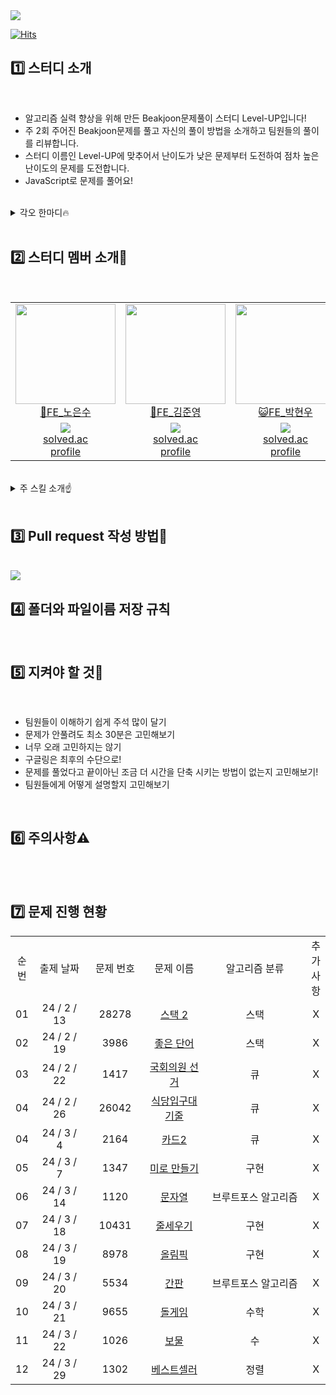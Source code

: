 <img src="https://capsule-render.vercel.app/api?type=waving&color=gradient&height=240&section=header&text=🖥️알고리즘%20스터디%20Level-UP🆙&fontSize=50&fontAlignY=40" />


[![Hits](https://hits.seeyoufarm.com/api/count/incr/badge.svg?url=https%3A%2F%2Fgithub.com%2Fwhai2%2FlevelUp&count_bg=%237E00FF&title_bg=%238D63F5&icon=uplabs.svg&icon_color=%23FFF500&title=%EB%B0%A9%EB%AC%B8%EC%9E%90%EC%88%98&edge_flat=false)](https://hits.seeyoufarm.com)

## 1️⃣ 스터디 소개

<br/>

- 알고리즘 실력 향상을 위해 만든 Beakjoon문제풀이 스터디 Level-UP입니다!
- 주 2회 주어진 Beakjoon문제를 풀고 자신의 풀이 방법을 소개하고 팀원들의 풀이를 리뷰합니다.
- 스터디 이름인 Level-UP에 맞추어서 난이도가 낮은 문제부터 도전하여 점차 높은 난이도의 문제를 도전합니다.
- JavaScript로 문제를 풀어요!

<br/>
<details>
  <summary>각오 한마디🔥</summary>

- 노은수 : 도전적이고 창의적인 문제 해결 능력을 보여주세요.
- 김준영 : 부트캠프 끝나자마자 취뽀 가즈아~
- 박현우 : 쉬운 문제부터 차례대로 들어와!
- 안연아 : 부트캠프 끝나면 골드 1 파이팅 ! 🙌
- 류광현 : 부트캠프전까지 골드 가즈아~

</details>

<br/>

## 2️⃣ 스터디 멤버 소개👀

<br/>

<table>
  <tr>
    <td height="160px" align="center"><a href="https://github.com/whai2"><img src="https://avatars.githubusercontent.com/u/98308702?v=4" width="160px"/><br/>🐶FE_노은수</a></td> 
    <td height="160px" align="center"><a href="https://github.com/yohan11"><img src="https://avatars.githubusercontent.com/u/40304565?v=4" width="160px"/><br/>🐸FE_김준영</a></td> 
    <td height="160px" align="center"><a href="https://github.com/juniorcoma"><img src="https://avatars.githubusercontent.com/u/143431179?v=4" width="160px"/><br/>😺FE_박현우</a></td> 
    <td height="160px" align="center"><a href="https://github.com/yeona813"><img src="https://avatars.githubusercontent.com/u/129318957?v=4" width="160px"/><br/>🐣FE_안연아</a></td> 
    <td height="160px" align="center"><a href="https://github.com/RyuGwangHyeon"><img src="https://avatars.githubusercontent.com/u/155417957?v=4" width="160px"/><br/>🦄FE_류광현</a></td> 
  </tr>
  <tr>
    <td align="center"><a href="https://solved.ac/whai2125"><img src="http://mazassumnida.wtf/api/mini/generate_badge?boj=whai2125"/><br/>solved.ac<br/>profile</a></td>
    <td align="center"><a href="https://solved.ac/yipco77"><img src="http://mazassumnida.wtf/api/mini/generate_badge?boj=yipco77"/><br/>solved.ac<br/>profile</a></td>
    <td align="center"><a href="https://solved.ac/pq1000"><img src="http://mazassumnida.wtf/api/mini/generate_badge?boj=pq1000"/><br/>solved.ac<br/>profile</a></td>
    <td align="center"><a href="https://solved.ac/aya813"><img src="http://mazassumnida.wtf/api/mini/generate_badge?boj=aya813"/><br/>solved.ac<br/>profile</a></td>
    <td align="center"><a href="https://solved.ac/"><img src="http://mazassumnida.wtf/api/mini/generate_badge?boj="/><br/>solved.ac<br/>profile</a></td>
  </tr>

</table>
<br/>

<details>
  <summary>주 스킬 소개☝️</summary>
<br/>
 
- <b>노은수  </b> <br/>
  <img src="https://img.shields.io/badge/html5-050505?style=flat&logo=html5&logoColor=E34F26"/>
  <img src="https://img.shields.io/badge/css3-050505?style=flat&logo=css3&logoColor=1572B6"/>
  <img src="https://img.shields.io/badge/javascript-050505?style=flat&logo=javascript&logoColor=F7DF1E"/>
  <img src="https://img.shields.io/badge/react-050505?style=flat&logo=react&logoColor=61DAFB"/>
- <b>김준영  </b> <br/>
  <img src="https://img.shields.io/badge/html5-050505?style=flat&logo=html5&logoColor=E34F26"/>
  <img src="https://img.shields.io/badge/css3-050505?style=flat&logo=css3&logoColor=1572B6"/>
  <img src="https://img.shields.io/badge/javascript-050505?style=flat&logo=javascript&logoColor=F7DF1E"/>
  <img src="https://img.shields.io/badge/react-050505?style=flat&logo=react&logoColor=61DAFB"/>
- <b>박현우  </b> <br/>
  <img src="https://img.shields.io/badge/html5-050505?style=flat&logo=html5&logoColor=E34F26"/>
  <img src="https://img.shields.io/badge/css3-050505?style=flat&logo=css3&logoColor=1572B6"/>
  <img src="https://img.shields.io/badge/javascript-050505?style=flat&logo=javascript&logoColor=F7DF1E"/>
  <img src="https://img.shields.io/badge/react-050505?style=flat&logo=react&logoColor=61DAFB"/>
- <b>안연아  </b> <br/>
  <img src="https://img.shields.io/badge/html5-050505?style=flat&logo=html5&logoColor=E34F26"/>
  <img src="https://img.shields.io/badge/css3-050505?style=flat&logo=css3&logoColor=1572B6"/>
  <img src="https://img.shields.io/badge/javascript-050505?style=flat&logo=javascript&logoColor=F7DF1E"/>
  <img src="https://img.shields.io/badge/react-050505?style=flat&logo=react&logoColor=61DAFB"/>
- <b>류광현  </b> <br/>
  <img src="https://img.shields.io/badge/html5-050505?style=flat&logo=html5&logoColor=E34F26"/>
  <img src="https://img.shields.io/badge/css3-050505?style=flat&logo=css3&logoColor=1572B6"/>
  <img src="https://img.shields.io/badge/javascript-050505?style=flat&logo=javascript&logoColor=F7DF1E"/>
  <img src="https://img.shields.io/badge/react-050505?style=flat&logo=react&logoColor=61DAFB"/>

</details>

<br/>

## 3️⃣ Pull request 작성 방법📖

<br/>

<img src="https://cdn.discordapp.com/attachments/1202183308889559080/1207156119089319956/2024-02-14_11.46.51.png?ex=65de9ebe&is=65cc29be&hm=ac77d0b8274e06cafbb6ff8da2e4d4dcb04b617e2f39a5a3e4f41e412646a885&"/>

<br/>

## 4️⃣ 폴더와 파일이름 저장 규칙

<br/>

## 5️⃣ 지켜야 할 것🤙

<br/>

- 팀원들이 이해하기 쉽게 주석 많이 달기
- 문제가 안풀려도 최소 30분은 고민해보기
- 너무 오래 고민하지는 않기
- 구글링은 최후의 수단으로!
- 문제를 풀었다고 끝이아닌 조금 더 시간을 단축 시키는 방법이 없는지 고민해보기!
- 팀원들에게 어떻게 설명할지 고민해보기

<br/>

## 6️⃣ 주의사항⚠️

<br/>

<br/>

## 7️⃣ 문제 진행 현황

<table>
 <tr>
  <td align='center'>순번</td>
  <td align='center'>출제 날짜</td>
  <td align='center'>문제 번호</td>
  <td align='center'>문제 이름</td>
  <td align='center'>알고리즘 분류</td>
  <td align='center'>추가사항</td>
 </tr>
 <tr>
  <td align='center'>01</td>
  <td align='center' width='120px'>24 / 2 / 13</td>
  <td align='center' width='110px'>28278</td>
  <td align='center' width='150px'><a href='https://www.acmicpc.net/problem/28278'>스택 2</a></td>
  <td align='center' width='300px'>스택</td>
  <td align='center'>X</td>
 </tr>
 <tr>
  <td align='center'>02</td>
  <td align='center' width='120px'>24 / 2 / 19</td>
  <td align='center' width='110px'>3986</td>
  <td align='center' width='150px'><a href='https://www.acmicpc.net/problem/3986'>좋은 단어</a></td>
  <td align='center' width='300px'>스택</td>
  <td align='center'>X</td>
 </tr>
 <tr>
  <td align='center'>03</td>
  <td align='center' width='120px'>24 / 2 / 22</td>
  <td align='center' width='110px'>1417</td>
  <td align='center' width='150px'><a href='https://www.acmicpc.net/problem/1417'>국회의원 선거</a></td>
  <td align='center' width='300px'>큐</td>
  <td align='center'>X</td>
 </tr>
 <tr>
  <td align='center'>04</td>
  <td align='center' width='120px'>24 / 2 / 26</td>
  <td align='center' width='110px'>26042</td>
  <td align='center' width='150px'><a href='https://www.acmicpc.net/problem/26042'>식당입구대기줄</a></td>
  <td align='center' width='300px'>큐</td>
  <td align='center'>X</td>
 </tr>
 <tr>
  <td align='center'>04</td>
  <td align='center' width='120px'>24 / 3 / 4</td>
  <td align='center' width='110px'>2164</td>
  <td align='center' width='150px'><a href='https://www.acmicpc.net/problem/2164'>카드2</a></td>
  <td align='center' width='300px'>큐</td>
  <td align='center'>X</td>
 </tr>
 <tr>
  <td align='center'>05</td>
  <td align='center' width='120px'>24 / 3 / 7</td>
  <td align='center' width='110px'>1347</td>
  <td align='center' width='150px'><a href='https://www.acmicpc.net/problem/1347'>미로 만들기</a></td>
  <td align='center' width='300px'>구현</td>
  <td align='center'>X</td>
 </tr>
  <tr>
  <td align='center'>06</td>
  <td align='center' width='120px'>24 / 3 / 14</td>
  <td align='center' width='110px'>1120</td>
  <td align='center' width='150px'><a href='https://www.acmicpc.net/problem/1120'>문자열</a></td>
  <td align='center' width='300px'>브루트포스 알고리즘</td>
  <td align='center'>X</td>
 </tr>
 <tr>
  <td align='center'>07</td>
  <td align='center' width='120px'>24 / 3 / 18</td>
  <td align='center' width='110px'>10431</td>
  <td align='center' width='150px'><a href='https://www.acmicpc.net/problem/10431'>줄세우기</a></td>
  <td align='center' width='300px'>구현</td>
  <td align='center'>X</td>
 </tr>
 <tr>
  <td align='center'>08</td>
  <td align='center' width='120px'>24 / 3 / 19</td>
  <td align='center' width='110px'>8978</td>
  <td align='center' width='150px'><a href='https://www.acmicpc.net/problem/8978'>올림픽</a></td>
  <td align='center' width='300px'>구현</td>
  <td align='center'>X</td>
 </tr>
 <tr>
  <td align='center'>09</td>
  <td align='center' width='120px'>24 / 3 / 20</td>
  <td align='center' width='110px'>5534</td>
  <td align='center' width='150px'><a href='https://www.acmicpc.net/problem/5534'>간판</a></td>
  <td align='center' width='300px'>브루트포스 알고리즘</td>
  <td align='center'>X</td>
 </tr>
  <tr>
  <td align='center'>10</td>
  <td align='center' width='120px'>24 / 3 / 21</td>
  <td align='center' width='110px'>9655</td>
  <td align='center' width='150px'><a href='https://www.acmicpc.net/problem/9655'>돌게임</a></td>
  <td align='center' width='300px'>수학</td>
  <td align='center'>X</td>
 </tr>
    <tr>
  <td align='center'>11</td>
  <td align='center' width='120px'>24 / 3 / 22</td>
  <td align='center' width='110px'>1026</td>
  <td align='center' width='150px'><a href='https://www.acmicpc.net/problem/1026'>보물</a></td>
  <td align='center' width='300px'>수</td>
  <td align='center'>X</td>
 </tr>
      <tr>
  <td align='center'>12</td>
  <td align='center' width='120px'>24 / 3 / 29</td>
  <td align='center' width='110px'>1302</td>
  <td align='center' width='150px'><a href='https://www.acmicpc.net/problem/1302'>베스트셀러</a></td>
  <td align='center' width='300px'>정렬</td>
  <td align='center'>X</td>
 </tr>
</table>
